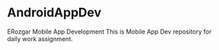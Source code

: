 # AndroidAppDev
ERozgar Mobile App Development 
This is Mobile App Dev repository for daily work assignment.
